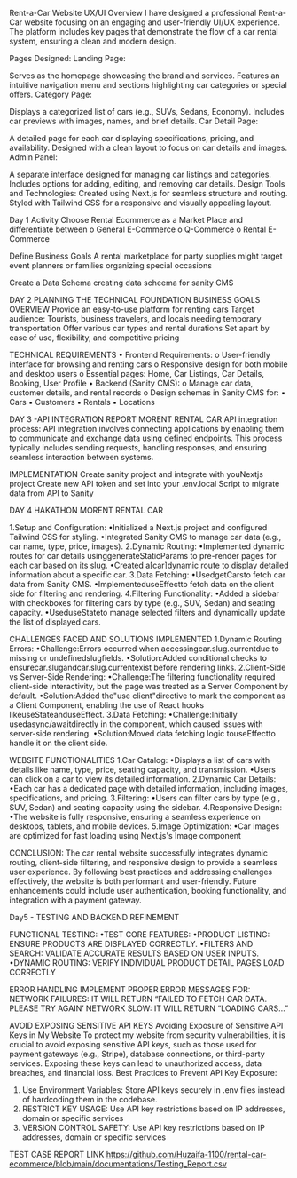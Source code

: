 Rent-a-Car Website UX/UI Overview
I have designed a professional Rent-a-Car website focusing on an engaging and user-friendly UI/UX experience. The platform includes key pages that demonstrate the flow of a car rental system, ensuring a clean and modern design.

Pages Designed:
Landing Page:

Serves as the homepage showcasing the brand and services.
Features an intuitive navigation menu and sections highlighting car categories or special offers.
Category Page:

Displays a categorized list of cars (e.g., SUVs, Sedans, Economy).
Includes car previews with images, names, and brief details.
Car Detail Page:

A detailed page for each car displaying specifications, pricing, and availability.
Designed with a clean layout to focus on car details and images.
Admin Panel:

A separate interface designed for managing car listings and categories.
Includes options for adding, editing, and removing car details.
Design Tools and Technologies:
Created using Next.js for seamless structure and routing.
Styled with Tailwind CSS for a responsive and visually appealing layout.

Day 1 Activity
Choose Rental Ecommerce as a Market Place and differentiate between
o General E-Commerce
o Q-Commerce
o Rental E-Commerce 

Define Business Goals 
A rental marketplace for party supplies might target event planners or families organizing special occasions

Create a Data Schema
creating data scheema for sanity CMS

DAY 2 PLANNING THE TECHNICAL FOUNDATION 
BUSINESS GOALS OVERVIEW
Provide an easy-to-use platform for renting cars
Target audience: Tourists, business travelers, and locals needing temporary transportation
Offer various car types and rental durations
Set apart by ease of use, flexibility, and competitive pricing

TECHNICAL REQUIREMENTS
• Frontend Requirements:
o User-friendly interface for browsing and renting cars
o Responsive design for both mobile and desktop users
o Essential pages: Home, Car Listings, Car Details, Booking, User Profile
• Backend (Sanity CMS):
o Manage car data, customer details, and rental records
o Design schemas in Sanity CMS for:
▪ Cars
▪ Customers
▪ Rentals
▪ Locations

DAY 3 -API INTEGRATION REPORT MORENT RENTAL CAR
API integration process:
API integration involves connecting applications by enabling them to communicate and exchange data using defined endpoints. This process typically includes sending requests, handling responses, and ensuring seamless interaction between systems.

IMPLEMENTATION
Create sanity project and integrate with youNextjs project
Create new API token and set into your .env.local
Script to migrate data from API to Sanity

DAY 4 HAKATHON MORENT RENTAL CAR

1.Setup and Configuration:
•Initialized a Next.js project and configured Tailwind CSS for styling.
•Integrated Sanity CMS to manage car data (e.g., car name, type, price, images).
2.Dynamic Routing:
•Implemented dynamic routes for car details usinggenerateStaticParams
to pre-render pages for each car based on its slug.
•Created a[car]dynamic route to display detailed information about a specific car.
3.Data Fetching:
•UsedgetCarsto fetch car data from Sanity CMS.
•ImplementeduseEffectto fetch data on the client side for filtering and rendering.
4.Filtering Functionality:
•Added a sidebar with checkboxes for filtering cars by type (e.g., SUV, Sedan) and seating capacity.
•UseduseStateto manage selected filters and dynamically update the list of displayed cars.

CHALLENGES FACED AND SOLUTIONS IMPLEMENTED
1.Dynamic Routing Errors:
•Challenge:Errors occurred when accessingcar.slug.currentdue to missing or undefinedslugfields.
•Solution:Added conditional checks to ensurecar.slugandcar.slug.currentexist before rendering links.
2.Client-Side vs Server-Side Rendering:
•Challenge:The filtering functionality required client-side interactivity, but the page was treated as a Server Component by default.
•Solution:Added the"use client"directive to mark the component as a Client Component, enabling the use of React hooks likeuseStateanduseEffect.
3.Data Fetching:
•Challenge:Initially usedasync/awaitdirectly in the component, which caused issues with server-side rendering.
•Solution:Moved data fetching logic touseEffectto handle it on the client side.

WEBSITE FUNCTIONALITIES
1.Car Catalog:
•Displays a list of cars with details like name, type, price, seating capacity, and transmission.
•Users can click on a car to view its detailed information.
2.Dynamic Car Details:
•Each car has a dedicated page with detailed information, including images, specifications, and pricing.
3.Filtering:
•Users can filter cars by type (e.g., SUV, Sedan) and seating capacity using the sidebar.
4.Responsive Design:
•The website is fully responsive, ensuring a seamless experience on desktops, tablets, and mobile devices.
5.Image Optimization:
•Car images are optimized for fast loading using Next.js's Image component

CONCLUSION:
The car rental website successfully integrates dynamic routing, client-side filtering, and responsive design to provide a seamless user experience. By following best practices and addressing challenges effectively, the website is both performant and user-friendly. Future enhancements could include user authentication, booking functionality, and integration with a payment gateway.

Day5 - TESTING AND BACKEND REFINEMENT

FUNCTIONAL TESTING:
•TEST CORE FEATURES:
•PRODUCT LISTING: ENSURE PRODUCTS ARE DISPLAYED CORRECTLY.
•FILTERS AND SEARCH: VALIDATE ACCURATE RESULTS BASED ON USER INPUTS.
•DYNAMIC ROUTING: VERIFY INDIVIDUAL PRODUCT DETAIL PAGES LOAD CORRECTLY

ERROR HANDLING
IMPLEMENT PROPER ERROR MESSAGES FOR:
NETWORK FAILURES:
IT WILL RETURN “FAILED TO FETCH CAR DATA. PLEASE TRY AGAIN’
NETWORK SLOW:
IT WILL RETURN “LOADING CARS…”

AVOID EXPOSING SENSITIVE API KEYS
Avoiding Exposure of Sensitive API Keys in My Website
To protect my website from security vulnerabilities, it is crucial to avoid exposing sensitive API keys, such as those used for payment gateways (e.g., Stripe), database connections, or third-party services. Exposing these keys can lead to unauthorized access, data breaches, and financial loss.
Best Practices to Prevent API Key Exposure:
1. Use Environment Variables:
Store API keys securely in .env files instead of hardcoding them in the codebase.
2. RESTRICT KEY USAGE:
Use API key restrictions based on IP addresses, domain or specific services
3. VERSION CONTROL SAFETY:
Use API key restrictions based on IP addresses, domain or specific services

TEST CASE REPORT LINK
https://github.com/Huzaifa-1100/rental-car-ecommerce/blob/main/documentations/Testing_Report.csv